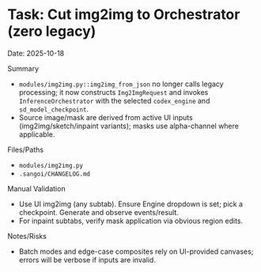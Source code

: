 # Task: Cut img2img to Orchestrator (zero legacy)
Date: 2025-10-18

Summary
- `modules/img2img.py::img2img_from_json` no longer calls legacy processing; it now constructs `Img2ImgRequest` and invokes `InferenceOrchestrator` with the selected `codex_engine` and `sd_model_checkpoint`.
- Source image/mask are derived from active UI inputs (img2img/sketch/inpaint variants); masks use alpha-channel where applicable.

Files/Paths
- `modules/img2img.py`
- `.sangoi/CHANGELOG.md`

Manual Validation
- Use UI img2img (any subtab). Ensure Engine dropdown is set; pick a checkpoint. Generate and observe events/result.
- For inpaint subtabs, verify mask application via obvious region edits.

Notes/Risks
- Batch modes and edge-case composites rely on UI-provided canvases; errors will be verbose if inputs are invalid.
